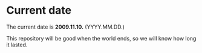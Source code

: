 # Current date

The current date is **2009.11.10.** (YYYY.MM.DD.)

This repository will be good when the world ends, so we will know how long it lasted.